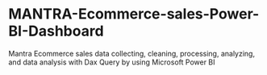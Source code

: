 # MANTRA-Ecommerce-sales-Power-BI-Dashboard
Mantra Ecommerce sales data collecting, cleaning, processing, analyzing, and data analysis with Dax Query by using Microsoft Power BI
